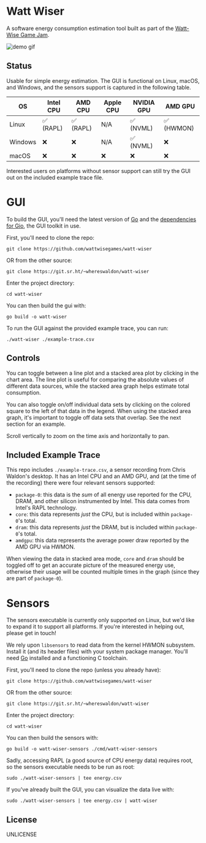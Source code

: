 # Watt Wiser

A software energy consumption estimation tool built as part of the [Watt-Wise Game Jam](https://wattwise.games/).

![demo gif](./img/watt-wiser-demo.gif)

## Status

Usable for simple energy estimation. The GUI is functional on Linux, macOS, and Windows, and the sensors support is captured in the following table.

| OS | Intel CPU | AMD CPU | Apple CPU | NVIDIA GPU | AMD GPU |
| --- | --- | --- | --- | --- | --- |
| Linux | ✅ (RAPL) | ✅ (RAPL) | N/A | ✅ (NVML) | ✅ (HWMON) |
| Windows | ❌| ❌| N/A | ✅ (NVML) | ❌|
| macOS | ❌| ❌| ❌ | ❌ | ❌|

Interested users on platforms without sensor support can still try the GUI out on the included example trace file.

# GUI

To build the GUI, you'll need the latest version of [Go](https://golang.org/dl) and the [dependencies for Gio](https://gioui.org/doc/install), the GUI toolkit in use.

First, you'll need to clone the repo:

```
git clone https://github.com/wattwisegames/watt-wiser
```

OR from the other source:

```
git clone https://git.sr.ht/~whereswaldon/watt-wiser
```

Enter the project directory:

```
cd watt-wiser
```

You can then build the gui with:

```
go build -o watt-wiser
```

To run the GUI against the provided example trace, you can run:

```
./watt-wiser ./example-trace.csv
```

## Controls

You can toggle between a line plot and a stacked area plot by clicking in the chart area. The line plot is useful for comparing the absolute values of different data sources, while the stacked area graph helps estimate total consumption.

You can also toggle on/off individual data sets by clicking on the colored square to the left of that data in the legend. When using the stacked area graph, it's important to toggle off data sets that overlap. See the next section for an example.

Scroll vertically to zoom on the time axis and horizontally to pan.

## Included Example Trace

This repo includes `./example-trace.csv`, a sensor recording from Chris Waldon's desktop. It has an Intel CPU and an AMD GPU, and (at the time of the recording) there were four relevant sensors supported:

- `package-0`: this data is the *sum* of all energy use reported for the CPU, DRAM, and other silicon instrumented by Intel. This data comes from Intel's RAPL technology.
- `core`: this data represents *just* the CPU, but is included within `package-0`'s total.
- `dram`: this data represents *just* the DRAM, but is included within `package-0`'s total.
- `amdgpu`: this data represents the average power draw reported by the AMD GPU via HWMON.

When viewing the data in stacked area mode, `core` and `dram` should be toggled off to get an accurate picture of the measured energy use, otherwise their usage will be counted multiple times in the graph (since they are part of `package-0`).

# Sensors

The sensors executable is currently only supported on Linux, but we'd like to expand it to support all platforms. If you're interested in helping out, please get in touch!

We rely upon `libsensors` to read data from the kernel HWMON subsystem. Install it (and its header files) with your system package manager. You'll need [Go](https://golang.org/dl) installed and a functioning C toolchain.

First, you'll need to clone the repo (unless you already have):

```
git clone https://github.com/wattwisegames/watt-wiser
```

OR from the other source:

```
git clone https://git.sr.ht/~whereswaldon/watt-wiser
```

Enter the project directory:

```
cd watt-wiser
```

You can then build the sensors with:

```
go build -o watt-wiser-sensors ./cmd/watt-wiser-sensors
```

Sadly, accessing RAPL (a good source of CPU energy data) requires root, so the sensors executable needs to be run as root:

```
sudo ./watt-wiser-sensors | tee energy.csv
```

If you've already built the GUI, you can visualize the data live with:


```
sudo ./watt-wiser-sensors | tee energy.csv | watt-wiser
```

## License

UNLICENSE
